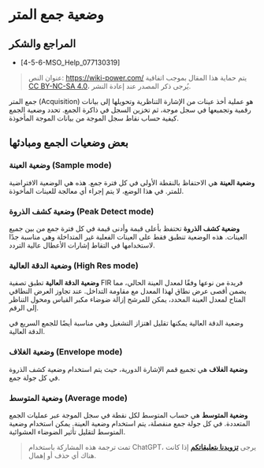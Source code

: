 # وضعية جمع المتر

## المراجع والشكر

- [4-5-6-MSO_Help_077130319]

> عنوان النص: <https://wiki-power.com/>
> يتم حماية هذا المقال بموجب اتفاقية [CC BY-NC-SA 4.0](https://creativecommons.org/licenses/by/4.0/deed.zh)، يُرجى ذكر المصدر عند إعادة النشر.

جمع المتر (Acquisition) هو عملية أخذ عينات من الإشارة التناظرية وتحويلها إلى بيانات رقمية وتجميعها في سجل موجة، ثم تخزين السجل في ذاكرة الجمع. تحدد وضعية الجمع كيفية حساب نقاط سجل الموجة من بيانات الموجة المأخوذة.

## بعض وضعيات الجمع ومبادئها

### وضعية العينة (Sample mode)

**وضعية العينة** هي الاحتفاظ بالنقطة الأولى في كل فترة جمع. هذه هي الوضعية الافتراضية للمتر. في هذا الوضع، لا يتم إجراء أي معالجة للعينات المأخوذة.

### وضعية كشف الذروة (Peak Detect mode)

**وضعية كشف الذروة** تحتفظ بأعلى قيمة وأدنى قيمة في كل فترة جمع من بين جميع العينات. هذه الوضعية تنطبق فقط على العينات الفعلية غير المتداخلة وهي مناسبة جدًا لاستخدامها في التقاط إشارات الأعطال عالية التردد.

### وضعية الدقة العالية (High Res mode)

**وضعية الدقة العالية** تطبق تصفية FIR فريدة من نوعها وفقًا لمعدل العينة الحالي، مما يضمن أقصى عرض نطاق لهذا المعدل مع مقاومة التداخل. عند تجاوز العرض النطاقي المتاح لمعدل العينة المحدد، يمكن للمرشح إزالة ضوضاء مكبر القياس ومحول التناظر إلى الرقم.

وضعية الدقة العالية يمكنها تقليل اهتزاز التشغيل وهي مناسبة أيضًا للجمع السريع في الدقة العالية.

### وضعية الغلاف (Envelope mode)

**وضعية الغلاف** هي تجميع قمم الإشارة الدورية، حيث يتم استخدام وضعية كشف الذروة في كل جولة جمع.

### وضعية المتوسط (Average mode)

**وضعية المتوسط** هي حساب المتوسط لكل نقطة في سجل الموجة عبر عمليات الجمع المتعددة. في كل جولة جمع منفصلة، يتم استخدام وضعية العينة. يمكن استخدام وضعية المتوسط لتقليل تأثير الضوضاء العشوائية.

> تمت ترجمة هذه المشاركة باستخدام ChatGPT، يرجى [**تزويدنا بتعليقاتكم**](https://github.com/linyuxuanlin/Wiki_MkDocs/issues/new) إذا كانت هناك أي حذف أو إهمال.